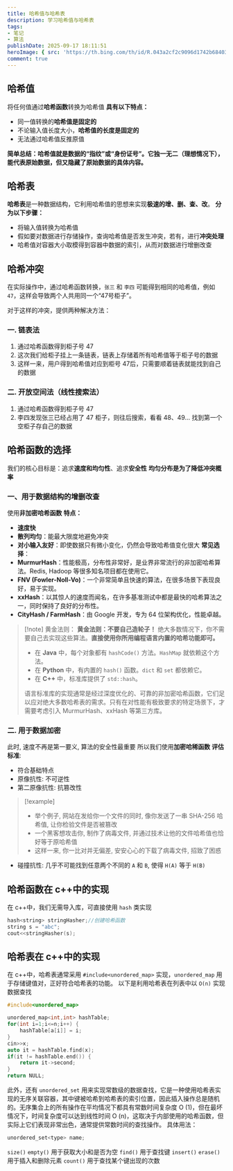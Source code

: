 ```yaml
---
title: 哈希值与哈希表
description: 学习哈希值与哈希表
tags:
- 笔记
- 算法
publishDate: 2025-09-17 18:11:51
heroImage: { src: 'https://th.bing.com/th/id/R.043a2cf2c9096d1742b6840347ef24db?rik=3gvXArgyxhvvOQ&riu=http%3a%2f%2fpic.baike.soso.com%2fp%2f20140127%2f20140127170337-1131872964.jpg&ehk=CTCzw36%2fa0tUeqFiGr9K%2btUfGd%2bpfnBQC441FicmFj0%3d&risl=&pid=ImgRaw&r=0', inferSize: true }
comment: true
---
```


## 哈希值
将任何值通过**哈希函数**转换为哈希值
**具有以下特点：**
- 同一值转换的**哈希值是固定的**
- 不论输入值长度大小，**哈希值的长度是固定的**
- 无法通过哈希值反推原值

**简单总结：哈希值就是数据的“指纹”或“身份证号”。它独一无二（理想情况下），能代表原始数据，但又隐藏了原始数据的具体内容。**
## 哈希表
**哈希表**是一种数据结构，它利用哈希值的思想来实现**极速的增、删、查、改**。
**分为以下步骤：**
- 将输入值转换为哈希值
- 假如要对数据进行存储操作，查询哈希值是否发生冲突，若有，进行**冲突处理**
- 哈希值对容器大小取模得到容器中数据的索引，从而对数据进行增删改查
## 哈希冲突
在实际操作中，通过哈希函数转换，`张三` 和 `李四` 可能得到相同的哈希值，例如 `47`，这样会导致两个人共用同一个“47号柜子”。

对于这样的冲突，提供两种解决方法：
### 一. 链表法
1. 通过哈希函数得到柜子号 47
2. 这次我们给柜子挂上一条链表，链表上存储着所有哈希值等于柜子号的数据
3. 这样一来，用户得到哈希值对应到柜号 47后，只需要顺着链表就能找到自己的数据
### 二. 开放空间法（线性搜索法）
1. 通过哈希函数得到柜子号 47
2. 李四发现张三已经占用了 47 柜子，则往后搜索，看看 48、49... 找到第一个空柜子存自己的数据

## 哈希函数的选择
我们的核心目标是：追求**速度和均匀性**、追求**安全性**
**均匀分布是为了降低冲突概率** 
### 一、用于数据结构的增删改查
使用**非加密哈希函数**
**特点：**
- **速度快**
- **散列均匀**：能最大限度地避免冲突
- **对小输入友好**：即使数据只有微小变化，仍然会导致哈希值变化很大
**常见选择**：
- **MurmurHash**：性能极高，分布性非常好，是业界非常流行的非加密哈希算法。Redis, Hadoop 等很多知名项目都在使用它。
- **FNV (Fowler-Noll-Vo)**：一个非常简单且快速的算法，在很多场景下表现良好，易于实现。
- **xxHash**：以其惊人的速度而闻名，在许多基准测试中都是最快的哈希算法之一，同时保持了良好的分布性。
- **CityHash / FarmHash**：由 Google 开发，专为 64 位架构优化，性能卓越。

> [!note] 黄金法则：
> **黄金法则：不要自己造轮子！**
绝大多数情况下，你不需要自己去实现这些算法。**直接使用你所用编程语言内置的哈希功能即可。**
> - 在 **Java** 中，每个对象都有 `hashCode()` 方法。`HashMap` 就依赖这个方法。
> - 在 **Python** 中，有内置的 `hash()` 函数。`dict` 和 `set` 都依赖它。
> - 在 **C++** 中，标准库提供了 `std::hash`。
> 
> 语言标准库的实现通常是经过深度优化的、可靠的非加密哈希函数，它们足以应对绝大多数哈希表的需求。只有在对性能有极致要求的特定场景下，才需要考虑引入 MurmurHash、xxHash 等第三方库。

### 二. 用于数据加密
此时, 速度不再是第一要义, 算法的安全性最重要
所以我们使用**加密哈稀函数**
**评估标准**:
- 符合基础特点
- 原像抗性: 不可逆性
- 第二原像抗性: 抗篡改性
> [!example]
> - 举个例子, 网站在发给你一个文件的同时, 像你发送了一串 SHA-256 哈希值, 让你检验文件是否被篡改
> - 一个黑客想攻击你, 制作了病毒文件, 并通过技术让他的文件哈希值也恰好等于原哈希值
> - 这样一来, 你一比对并无偏差, 安安心心的下载了病毒文件, 招致了困惑 
- 碰撞抗性: 几乎不可能找到任意两个不同的 `A` 和 `B`, 使得 `H(A)` 等于 `H(B)`
## 哈希函数在 c++中的实现
在 c++中，我们无需导入库，可直接使用 `hash` 类实现
```cpp
hash<string> stringHasher;//创建哈希函数
string s = "abc";
cout<<stringHasher(s);
```
## 哈希表在 c++中的实现
在 c++中，哈希表通常采用 `#include<unordered_map>` 实现，`unordered_map` 用于存储键值对，正好符合哈希表的功能。
以下是利用哈希表在列表中以 `O(n)` 实现数据查找
```cpp
#include<unordered_map>

unordered_map<int,int> hashTable;
for(int i=1;i<=n;i++) {
	hashTable[a[i]] = i;
}
cin>>x;
auto it = hashTable.find(x);
if(it != hashTable.end()) {
	return it->second;
}
return NULL;
```

此外，还有 `unordered_set` 用来实现常数级的数据查找，它是一种使用哈希表实现的无序关联容器，其中键被哈希到哈希表的索引位置，因此插入操作总是随机的。无序集合上的所有操作在平均情况下都具有常数时间复杂度 O (1)，但在最坏情况下，时间复杂度可以达到线性时间 O (n)，这取决于内部使用的哈希函数，但实际上它们表现非常出色，通常提供常数时间的查找操作。
具体用法：
```cpp
unordered_set<type> name;
```
`size()` `empty()` 用于获取大小和是否为空
`find()` 用于查找键
`insert()` `erase()` 用于插入和删除元素
`count()` 用于查找某个键出现的次数